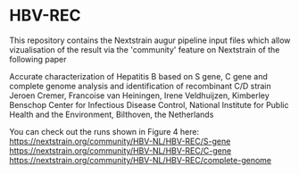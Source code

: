 # HBV-REC

This repository contains the Nextstrain augur pipeline input files which allow vizualisation of the result via the 'community' feature on Nextstrain of the following paper

Accurate characterization of Hepatitis B based on S gene, C gene and complete genome analysis and identification of recombinant C/D strain Jeroen Cremer, Francoise van Heiningen, Irene Veldhuijzen, Kimberley Benschop Center for Infectious Disease Control, National Institute for Public Health and the Environment, Bilthoven, the Netherlands

You can check out the runs shown in Figure 4 here: 
https://nextstrain.org/community/HBV-NL/HBV-REC/S-gene
https://nextstrain.org/community/HBV-NL/HBV-REC/C-gene
https://nextstrain.org/community/HBV-NL/HBV-REC/complete-genome
